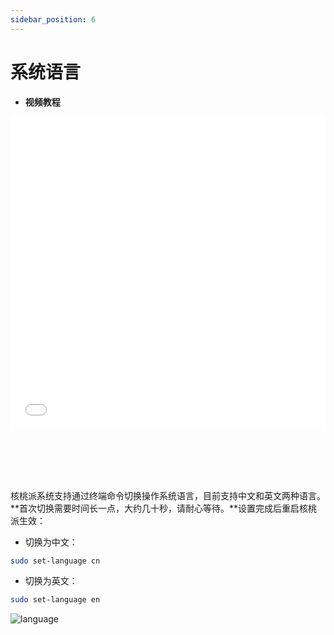 ```yaml
---
sidebar_position: 6
---
```


# 系统语言

- **视频教程**

<iframe src="//player.bilibili.com/player.html?isOutside=true&aid=1553503974&bvid=BV1z142197kt&cid=1517260775&p=1" scrolling="no" border="0" frameborder="no" framespacing="0" allowfullscreen="true" width="100%" height="500"></iframe>

<br></br>
<br></br>


核桃派系统支持通过终端命令切换操作系统语言，目前支持中文和英文两种语言。**首次切换需要时间长一点，大约几十秒，请耐心等待。**设置完成后重启核桃派生效：

- 切换为中文：

```bash
sudo set-language cn
```

- 切换为英文：

```bash
sudo set-language en
```

![language](./img/language/language.png)